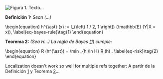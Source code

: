 ![**Figura 1.** <span id="fig-figure"></span>Texto…]()

**Definición 1:** *<span id="def-bayes-rule"></span>Sean (…)*

<span id="eq-bayes-rule"></span>
\begin{equation}
  h^{\ast} (x) := I\_{\left( 1 / 2, 1 \right]} (\mathbb{E} (Y|X = x)),
  \label{eq-bayes-rule}\tag{1}
\end{equation}

**Teorema 2:** *<span id="thm-one"></span>(Sea $H$…) La regla de Bayes 
[(1)](#eq-bayes-rule) cumple:*

<span id="eq-risk"></span>
\begin{equation}
  R (h^{\ast}) = \min \_{h \in H} R (h) . \label{eq-risk}\tag{2}
\end{equation}

Localization doesn't work so well for multiple refs together: A partir de la 
Definición&nbsp;[1](#def-bayes-rule) y&nbsp;Teorema&nbsp;[2](#thm-one)…